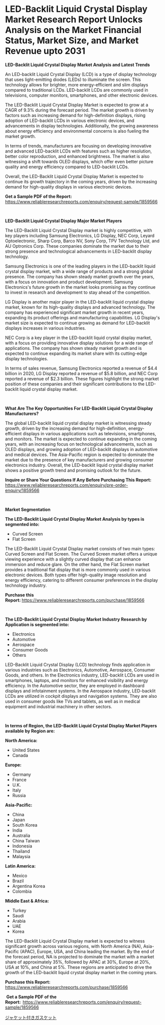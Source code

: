 <p><h1>LED-Backlit Liquid Crystal Display Market Research Report Unlocks Analysis on the Market Financial Status, Market Size, and Market Revenue upto 2031</h1></p><p><strong>LED-Backlit Liquid Crystal Display Market Analysis and Latest Trends</strong></p>
<p><p>An LED-backlit Liquid Crystal Display (LCD) is a type of display technology that uses light-emitting diodes (LEDs) to illuminate the screen. This technology allows for brighter, more energy-efficient and slim displays compared to traditional LCDs. LED-backlit LCDs are commonly used in televisions, computer monitors, smartphones, and other electronic devices.</p><p>The LED-Backlit Liquid Crystal Display Market is expected to grow at a CAGR of 9.3% during the forecast period. The market growth is driven by factors such as increasing demand for high-definition displays, rising adoption of LED-backlit LCDs in various electronic devices, and advancements in display technologies. Additionally, the growing awareness about energy efficiency and environmental concerns is also fueling the market growth.</p><p>In terms of trends, manufacturers are focusing on developing innovative and advanced LED-backlit LCDs with features such as higher resolution, better color reproduction, and enhanced brightness. The market is also witnessing a shift towards OLED displays, which offer even better picture quality and energy efficiency compared to LED-backlit LCDs.</p><p>Overall, the LED-Backlit Liquid Crystal Display Market is expected to continue its growth trajectory in the coming years, driven by the increasing demand for high-quality displays in various electronic devices.</p></p>
<p><strong>Get a Sample PDF of the Report:&nbsp;</strong> <a href="https://www.reliableresearchreports.com/enquiry/request-sample/1859566">https://www.reliableresearchreports.com/enquiry/request-sample/1859566</a></p>
<p>&nbsp;</p>
<p><strong>LED-Backlit Liquid Crystal Display Major Market Players</strong></p>
<p><p>The LED-Backlit Liquid Crystal Display market is highly competitive, with key players including Samsung Electronics, LG Display, NEC Corp, Leyard Optoelectronic, Sharp Corp, Barco NV, Sony Corp, TPV Technology Ltd, and AU Optronics Corp. These companies dominate the market due to their strong presence and technological advancements in LED-backlit display technology.</p><p>Samsung Electronics is one of the leading players in the LED-backlit liquid crystal display market, with a wide range of products and a strong global presence. The company has shown steady market growth over the years, with a focus on innovation and product development. Samsung Electronics's future growth in the market looks promising as they continue to invest in research and development to stay ahead of the competition.</p><p>LG Display is another major player in the LED-backlit liquid crystal display market, known for its high-quality displays and advanced technology. The company has experienced significant market growth in recent years, expanding its product offerings and manufacturing capabilities. LG Display's market size is expected to continue growing as demand for LED-backlit displays increases in various industries.</p><p>NEC Corp is a key player in the LED-backlit liquid crystal display market, with a focus on providing innovative display solutions for a wide range of applications. The company has shown steady market growth and is expected to continue expanding its market share with its cutting-edge display technologies.</p><p>In terms of sales revenue, Samsung Electronics reported a revenue of $4.4 billion in 2020, LG Display reported a revenue of $5.8 billion, and NEC Corp reported a revenue of $2.3 billion. These figures highlight the strong market position of these companies and their significant contributions to the LED-backlit liquid crystal display market.</p></p>
<p>&nbsp;</p>
<p><strong>What Are The Key Opportunities For LED-Backlit Liquid Crystal Display Manufacturers?</strong></p>
<p><p>The global LED-backlit liquid crystal display market is witnessing steady growth, driven by the increasing demand for high-definition, energy-efficient displays in various applications such as televisions, smartphones, and monitors. The market is expected to continue expanding in the coming years, with an increasing focus on technological advancements, such as OLED displays, and growing adoption of LED-backlit displays in automotive and medical devices. The Asia-Pacific region is expected to dominate the market due to the presence of key manufacturers and growing consumer electronics industry. Overall, the LED-backlit liquid crystal display market shows a positive growth trend and promising outlook for the future.</p></p>
<p><strong>Inquire or Share Your Questions If Any Before Purchasing This Report:</strong> <a href="https://www.reliableresearchreports.com/enquiry/pre-order-enquiry/1859566">https://www.reliableresearchreports.com/enquiry/pre-order-enquiry/1859566</a></p>
<p>&nbsp;</p>
<p><strong>Market Segmentation</strong></p>
<p><strong>The LED-Backlit Liquid Crystal Display Market Analysis by types is segmented into:</strong></p>
<p><ul><li>Curved Screen</li><li>Flat Screen</li></ul></p>
<p><p>The LED-Backlit Liquid Crystal Display market consists of two main types: Curved Screen and Flat Screen. The Curved Screen market offers a unique viewing experience with a slightly curved display that can enhance immersion and reduce glare. On the other hand, the Flat Screen market provides a traditional flat display that is more commonly used in various electronic devices. Both types offer high-quality image resolution and energy efficiency, catering to different consumer preferences in the display technology industry.</p></p>
<p><strong>Purchase this Report:&nbsp;</strong><a href="https://www.reliableresearchreports.com/purchase/1859566">https://www.reliableresearchreports.com/purchase/1859566</a></p>
<p>&nbsp;</p>
<p><strong>The LED-Backlit Liquid Crystal Display Market Industry Research by Application is segmented into:</strong></p>
<p><ul><li>Electronics</li><li>Automotive</li><li>Aerospace</li><li>Consumer Goods</li><li>Others</li></ul></p>
<p><p>LED-Backlit Liquid Crystal Display (LCD) technology finds application in various industries such as Electronics, Automotive, Aerospace, Consumer Goods, and others. In the Electronics industry, LED-backlit LCDs are used in smartphones, laptops, and monitors for enhanced visibility and energy efficiency. In the Automotive sector, they are employed in dashboard displays and infotainment systems. In the Aerospace industry, LED-backlit LCDs are utilized in cockpit displays and navigation systems. They are also used in consumer goods like TVs and tablets, as well as in medical equipment and industrial machinery in other sectors.</p></p>
<p>&nbsp;</p>
<p><strong>In terms of Region, the LED-Backlit Liquid Crystal Display Market Players available by Region are:</strong></p>
<p>
    <p> <strong> North America: </strong>
        <ul>
            <li>United States</li>
            <li>Canada</li>
        </ul>
        </p> 
    <p> <strong> Europe: </strong>
        <ul>
            <li>Germany</li>
            <li>France</li>
            <li>U.K.</li>
            <li>Italy</li>
            <li>Russia</li>
        </ul>
        </p> 
    <p> <strong> Asia-Pacific: </strong>
        <ul>
            <li>China</li>
            <li>Japan</li>
            <li>South Korea</li>
            <li>India</li>
            <li>Australia</li>
            <li>China Taiwan</li>
            <li>Indonesia</li>
            <li>Thailand</li>
            <li>Malaysia</li>
        </ul>
        </p> 
    <p> <strong> Latin America: </strong>
        <ul>
            <li>Mexico</li>
            <li>Brazil</li>
            <li>Argentina Korea</li>
            <li>Colombia</li>
        </ul>
        </p> 
    <p> <strong> Middle East & Africa: </strong>
        <ul>
            <li>Turkey</li>
            <li>Saudi</li>
            <li>Arabia</li>
            <li>UAE</li>
            <li>Korea</li>
        </ul>
    </p>
    </p>
<p><p>The LED-Backlit Liquid Crystal Display market is expected to witness significant growth across various regions, with North America (NA), Asia-Pacific (APAC), Europe, USA, and China leading the market. By the end of the forecast period, NA is projected to dominate the market with a market share of approximately 35%, followed by APAC at 30%, Europe at 20%, USA at 10%, and China at 5%. These regions are anticipated to drive the growth of the LED-backlit liquid crystal display market in the coming years.</p></p>
<p><strong>Purchase this Report: </strong><a href="https://www.reliableresearchreports.com/purchase/1859566">https://www.reliableresearchreports.com/purchase/1859566</a></p>
<p>&nbsp;<strong>Get a Sample PDF of the Report:&nbsp;&nbsp;</strong><a href="https://www.reliableresearchreports.com/enquiry/request-sample/1859566">https://www.reliableresearchreports.com/enquiry/request-sample/1859566</a></p>
<p><strong></strong></p>
<p><p><a href="https://github.com/EstaSprer20231/Market-Research-Report-List-1/blob/main/86353857973.md">ジャケット付きガスケット</a></p></p>